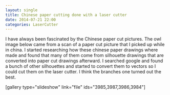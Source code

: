 ```yaml
---
layout: single
title: Chinese paper cutting done with a laser cutter 
date: 2014-07-21 22:00
categories: LaserCutter
---
```

I have always been fascinated by the Chinese paper cut pictures. The owl image below came from a scan of a paper cut picture that I picked up while in china. I started researching how these chinese paper drawings where made and found that many of them come from silhouette drawings that are converted into paper cut drawings afterward. I searched google and found a bunch of other silhouettes and started to convert them to vectors so I could cut them on the laser cutter. I think the branches one turned out the best.

[gallery type="slideshow" link="file" ids="3985,3987,3986,3984"]

&nbsp;
